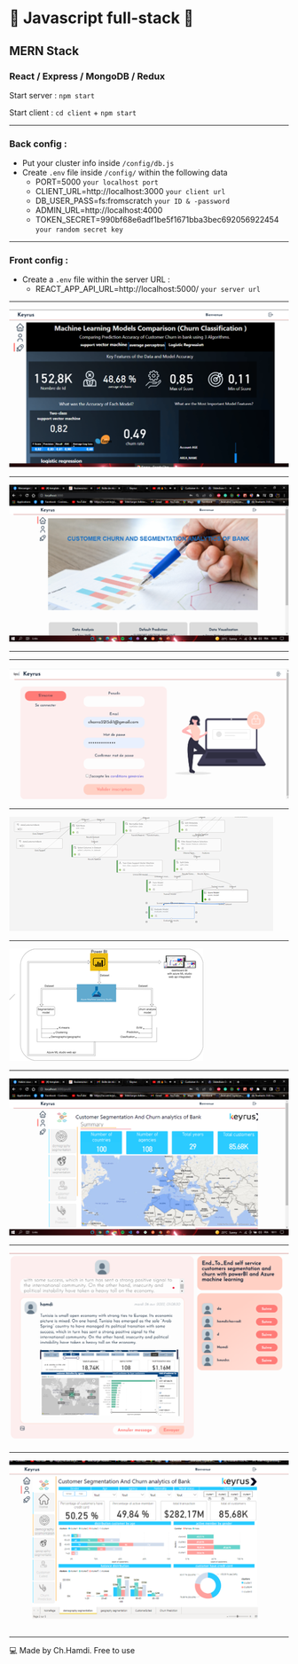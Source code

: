 # 🚀 Javascript full-stack 🚀
## MERN Stack
### React / Express / MongoDB / Redux

Start server : `npm start`

Start client : `cd client` + `npm start`

_____________________________

### Back config :

* Put your cluster info inside `/config/db.js`
* Create `.env` file inside `/config/` within the following data
  - PORT=5000 `your localhost port`
  - CLIENT_URL=http://localhost:3000 `your client url`
  - DB_USER_PASS=fs:fromscratch `your ID & -password`
  - ADMIN_URL=http://localhost:4000
  - TOKEN_SECRET=990bf68e6adf1be5f1671bba3bec692056922454 `your random secret key`
  
_________________________
  
### Front config : 
* Create a `.env` file within the server URL :
  - REACT_APP_API_URL=http://localhost:5000/ `your server url`
    
_____________________________

![Alt text](./client/public/img/21n.png)

  _____________________________
![Alt text](./client/public/img/280375236_540433190942997_2579736014303691504_n.png)

  _____________________________
  _____________________________
![Alt text](./client/public/img/22_n.png)

  _____________________________

![Alt text](./client/public/img/285944152_4440290759407856_4189862534309690045_n.png)


  _____________________________

![Alt text](./client/public/img/285997548_1137930763434615_6580935486083826145_n.png)



  _____________________________
![Alt text](./client/public/img/280031804_674436063625371_9171650022111109409_n.png)



  _____________________________
![Alt text](./client/public/pfeScreen/6.png)




  _____________________________
![Alt text](./client/public/img/20.png)

  _____________________________
💻 Made by Ch.Hamdi. Free to use 
